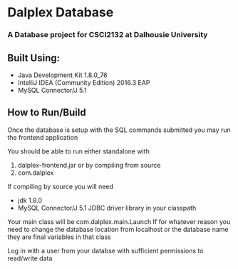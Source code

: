 # Dalplex Database
### A Database project for CSCI2132 at Dalhousie University

Built Using:
------------
* Java Development Kit 1.8.0_76
* IntelliJ IDEA (Community Edition) 2016.3 EAP
* MySQL Connector/J 5.1

How to Run/Build
----------------
Once the database is setup with the SQL commands submitted you may run the frontend application

You should be able to run either standalone with 
1. dalplex-frontend.jar
or by compiling from source
2. com.dalplex

If compiling by source you will need
* jdk 1.8.0
* MySQL Connector/J 5.1 JDBC driver library in your classpath

Your main class will be com.dalplex.main.Launch
If for whatever reason you need to change the database location from localhost or the database name they are final variables in that class

Log in with a user from your databse with sufficient permissions to read/write data



